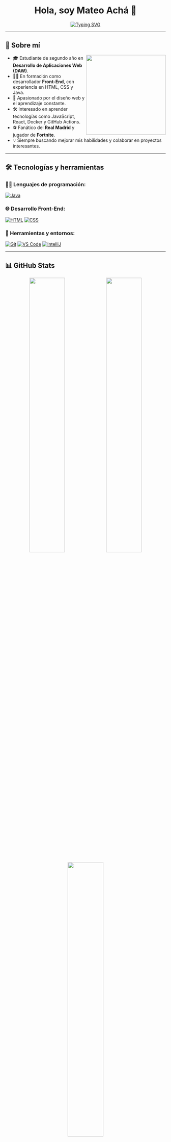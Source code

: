 <h1 align="center"><b>Hola, soy Mateo Achá 👋</b></h1>

<p align="center">
  <a href="https://github.com/DenverCoder1/readme-typing-svg">
    <img src="https://readme-typing-svg.herokuapp.com?font=Fira+Code&weight=500&pause=1000&center=true&vCenter=true&width=600&lines=Desarrollador+Front-End+en+formación;Estudiante+de+DAW;Apasionado+por+el+diseño+web;Fan+de+la+tecnología+y+el+aprendizaje+constante;Siempre+en+modo+%F0%9F%94%A5+aprendiendo+y+mejorando" alt="Typing SVG" />
  </a>
</p>

---

## 🚀 Sobre mí

<img align="right" src="https://media.giphy.com/media/iIqmM5tTjmpOB9mpbn/giphy.gif" width="250"/>

- 🎓 Estudiante de segundo año en **Desarrollo de Aplicaciones Web (DAW)**.
- 👨‍💻 En formación como desarrollador **Front-End**, con experiencia en HTML, CSS y Java.
- 🧠 Apasionado por el diseño web y el aprendizaje constante.
- 🛠️ Interesado en aprender tecnologías como JavaScript, React, Docker y GitHub Actions.
- ⚽ Fanático del **Real Madrid** y jugador de **Fortnite**.
- 💡 Siempre buscando mejorar mis habilidades y colaborar en proyectos interesantes.

---

## 🛠️ Tecnologías y herramientas

### 🧑‍💻 Lenguajes de programación:
[![Java](https://skillicons.dev/icons?i=java)](https://skillicons.dev)

### 🌐 Desarrollo Front-End:
[![HTML](https://skillicons.dev/icons?i=html)](https://skillicons.dev)
[![CSS](https://skillicons.dev/icons?i=css)](https://skillicons.dev)

### 🧰 Herramientas y entornos:
[![Git](https://skillicons.dev/icons?i=git)](https://skillicons.dev)
[![VS Code](https://skillicons.dev/icons?i=vscode)](https://skillicons.dev)
[![IntelliJ](https://skillicons.dev/icons?i=idea)](https://skillicons.dev)

---

## 📊 GitHub Stats

<div align="center">
  <img src="https://github-readme-stats.vercel.app/api?username=EseEneZeta&show_icons=true&theme=tokyonight&count_private=true" width="47%"/>
  <img src="https://github-readme-streak-stats.herokuapp.com/?user=EseEneZeta&theme=tokyonight" width="47%"/>
  <img src="https://github-readme-stats.vercel.app/api/top-langs/?username=EseEneZeta&layout=compact&theme=tokyonight" width="47%"/>
</div>

---

## 🤝 Conecta conmigo

<div align="left">
  
- 💼 [LinkedIn](https://linkedin.com/in/mateoachasanchez)
  
- 🐦 [Twitter](https://twitter.com/mateoachasanchez)
  
- 📬 [Correo electrónico](mailto:mateoachassannchez07@gmail.com)

</div>

---

## ✨ Frase favorita

> _"El éxito no es la clave de la felicidad. La felicidad es la clave del éxito. Si amas lo que haces, tendrás éxito."_ – Albert Schweitzer

---

<p align="center">
  <img src="https://capsule-render.vercel.app/api?type=waving&color=0:1e3c72,100:2a5298&height=120&section=footer"/>
</p>

